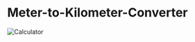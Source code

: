 # Meter-to-Kilometer-Converter
![Calculator](https://user-images.githubusercontent.com/69831766/129476620-879c16d5-4243-43dd-ba48-e28502995f69.JPG)

